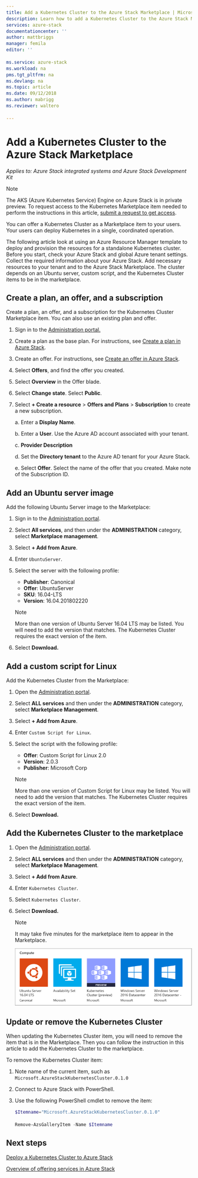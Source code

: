 ```yaml
---
title: Add a Kubernetes Cluster to the Azure Stack Marketplace | Microsoft Docs
description: Learn how to add a Kubernetes Cluster to the Azure Stack Marketplace.
services: azure-stack
documentationcenter: ''
author: mattbriggs
manager: femila
editor: ''

ms.service: azure-stack
ms.workload: na
pms.tgt_pltfrm: na
ms.devlang: na
ms.topic: article
ms.date: 09/12/2018
ms.author: mabrigg
ms.reviewer: waltero

---
```


# Add a Kubernetes Cluster to the Azure Stack Marketplace

*Applies to: Azure Stack integrated systems and Azure Stack Development Kit*

> [!note]  
> The AKS (Azure Kubernetes Service) Engine on Azure Stack is in private preview. To request access to the Kubernetes Marketplace item needed to perform the instructions in this article, [submit a request to get access](https://aka.ms/azsk8).

You can offer a Kubernetes Cluster as a Marketplace item to your users. Your users can deploy Kubernetes in a single, coordinated operation.

The following article look at using an Azure Resource Manager template to deploy and provision the resources for a standalone Kubernetes cluster. Before you start, check your Azure Stack and global Azure tenant settings. Collect the required information about your Azure Stack. Add necessary resources to your tenant and to the Azure Stack Marketplace. The cluster depends on an Ubuntu server, custom script, and the Kubernetes Cluster items to be in the marketplace.

## Create a plan, an offer, and a subscription

Create a plan, an offer, and a subscription for the Kubernetes Cluster Marketplace item. You can also use an existing plan and offer.

1. Sign in to the [Administration portal.](https://adminportal.local.azurestack.external)

1. Create a plan as the base plan. For instructions, see [Create a plan in Azure Stack](azure-stack-create-plan.md).

1. Create an offer. For instructions, see [Create an offer in Azure Stack](azure-stack-create-offer.md).

1. Select **Offers**, and find the offer you created.

1. Select **Overview** in the Offer blade.

1. Select **Change state**. Select **Public**.

1. Select **+ Create a resource** > **Offers and Plans** > **Subscription** to create a new subscription.

    a. Enter a **Display Name**.

    b. Enter a **User**. Use the Azure AD account associated with your tenant.

    c. **Provider Description**

    d. Set the **Directory tenant** to the Azure AD tenant for your Azure Stack. 

    e. Select **Offer**. Select the name of the offer that you created. Make note of the Subscription ID.

## Add an Ubuntu server image

Add the following Ubuntu Server image to the Marketplace:

1. Sign in to the [Administration portal](https://adminportal.local.azurestack.external).

1. Select **All services**, and then under the **ADMINISTRATION** category, select **Marketplace management**.

1. Select **+ Add from Azure**.

1. Enter `UbuntuServer`.

1. Select the server with the following profile:
    - **Publisher**: Canonical
    - **Offer**: UbuntuServer
    - **SKU**: 16.04-LTS
    - **Version**: 16.04.201802220

    > [!Note]  
    > More than one version of Ubuntu Server 16.04 LTS may be listed. You will need to add the version that matches. The Kubernetes Cluster requires the exact version of the item.

1. Select **Download.**

## Add a custom script for Linux

Add the Kubernetes Cluster from the Marketplace:

1. Open the [Administration portal](https://adminportal.local.azurestack.external).

1. Select **ALL services** and then under the **ADMINISTRATION** category, select **Marketplace Management**.

1. Select **+ Add from Azure**.

1. Enter `Custom Script for Linux`.

1. Select the script with the following profile:
    - **Offer**: Custom Script for Linux 2.0
    - **Version**: 2.0.3
    - **Publisher**: Microsoft Corp

    > [!Note]  
    > More than one version of Custom Script for Linux may be listed. You will need to add the version that matches. The Kubernetes Cluster requires the exact version of the item.

1. Select **Download.**


## Add the Kubernetes Cluster to the marketplace

1. Open the [Administration portal](https://adminportal.local.azurestack.external).

1. Select **ALL services** and then under the **ADMINISTRATION** category, select **Marketplace Management**.

1. Select **+ Add from Azure**.

1. Enter `Kubernetes Cluster`.

1. Select `Kubernetes Cluster`.

1. Select **Download.**

    > [!note]  
    > It may take five minutes for the marketplace item to appear in the Marketplace.

    ![Kubernetes Cluster](user\media\azure-stack-solution-template-kubernetes-deploy\marketplaceitem.png)

## Update or remove the Kubernetes Cluster 

When updating the Kubernetes Cluster item, you will need to remove the item that is in the Marketplace. Then you can follow the instruction in this article to add the Kubernetes Cluster to the marketplace.

To remove the Kubernetes Cluster item:

1. Note name of the current item, such as `Microsoft.AzureStackKubernetesCluster.0.1.0`

1. Connect to Azure Stack with PowerShell.

1. Use the following PowerShell cmdlet to remove the item:

    ```PowerShell  
    $Itemname="Microsoft.AzureStackKubernetesCluster.0.1.0"

    Remove-AzsGalleryItem -Name $Itemname
    ```

## Next steps

[Deploy a Kubernetes Cluster to Azure Stack](https://docs.microsoft.com/azure/azure-stack/user/azure-stack-solution-template-kubernetes-deploy)



[Overview of offering services in Azure Stack](azure-stack-offer-services-overview.md)
